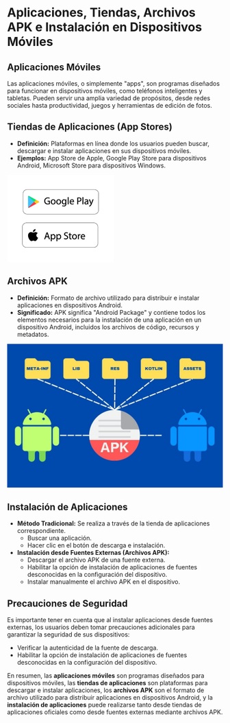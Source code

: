 #  Aplicaciones, Tiendas, Archivos APK e Instalación en Dispositivos Móviles

## Aplicaciones Móviles

Las aplicaciones móviles, o simplemente "apps", son programas diseñados para funcionar en dispositivos móviles, como teléfonos inteligentes y tabletas. Pueden servir una amplia variedad de propósitos, desde redes sociales hasta productividad, juegos y herramientas de edición de fotos.

## Tiendas de Aplicaciones (App Stores)

- **Definición:** Plataformas en línea donde los usuarios pueden buscar, descargar e instalar aplicaciones en sus dispositivos móviles.
- **Ejemplos:** App Store de Apple, Google Play Store para dispositivos Android, Microsoft Store para dispositivos Windows.

![alt text](image.png)

## Archivos APK

- **Definición:** Formato de archivo utilizado para distribuir e instalar aplicaciones en dispositivos Android.
- **Significado:** APK significa "Android Package" y contiene todos los elementos necesarios para la instalación de una aplicación en un dispositivo Android, incluidos los archivos de código, recursos y metadatos.

![](img/2024-04-19-11-21-46.png)

## Instalación de Aplicaciones

- **Método Tradicional:** Se realiza a través de la tienda de aplicaciones correspondiente.
  - Buscar una aplicación.
  - Hacer clic en el botón de descarga e instalación.
- **Instalación desde Fuentes Externas (Archivos APK):**
  - Descargar el archivo APK de una fuente externa.
  - Habilitar la opción de instalación de aplicaciones de fuentes desconocidas en la configuración del dispositivo.
  - Instalar manualmente el archivo APK en el dispositivo.

## Precauciones de Seguridad

Es importante tener en cuenta que al instalar aplicaciones desde fuentes externas, los usuarios deben tomar precauciones adicionales para garantizar la seguridad de sus dispositivos:

- Verificar la autenticidad de la fuente de descarga.
- Habilitar la opción de instalación de aplicaciones de fuentes desconocidas en la configuración del dispositivo.

En resumen, las **aplicaciones móviles** son programas diseñados para dispositivos móviles, las **tiendas de aplicaciones** son plataformas para descargar e instalar aplicaciones, los **archivos APK** son el formato de archivo utilizado para distribuir aplicaciones en dispositivos Android, y la **instalación de aplicaciones** puede realizarse tanto desde tiendas de aplicaciones oficiales como desde fuentes externas mediante archivos APK.

